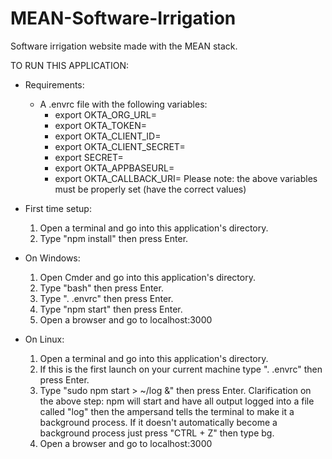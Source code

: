 # MEAN-Software-Irrigation
Software irrigation website made with the MEAN stack.

TO RUN THIS APPLICATION:
  - Requirements:
    - A .envrc file with the following variables:
       - export OKTA_ORG_URL=
       - export OKTA_TOKEN=
       - export OKTA_CLIENT_ID=
       - export OKTA_CLIENT_SECRET=
       - export SECRET=
       - export OKTA_APPBASEURL=
       - export OKTA_CALLBACK_URI=
   Please note: the above variables must be properly set (have the correct values)


  - First time setup:
       1. Open a terminal and go into this application's directory.
       2. Type "npm install" then press Enter.


  - On Windows:
       1. Open Cmder and go into this application's directory.
       2. Type "bash" then press Enter.
       3. Type ". .envrc" then press Enter.
       4. Type "npm start" then press Enter.
       5. Open a browser and go to localhost:3000

  - On Linux:
       1. Open a terminal and go into this application's directory.
       2. If this is the first launch on your current machine type ". .envrc" then press Enter.
       3. Type "sudo npm start > ~/log &" then press Enter.
       Clarification on the above step: npm will start and have all output logged into a file called
       "log" then the ampersand tells the terminal to make it a background process.
       If it doesn't automatically become a background process just press "CTRL + Z" then type bg.
       4. Open a browser and go to localhost:3000
  
